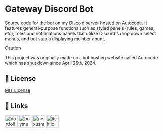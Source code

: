 # Gateway Discord Bot

Source code for the bot on my Discord server hosted on Autocode. It features general-purpose functions such as styled panels (rules, games, etc), roles and notifications panels that utilize Discord's drop down select menus, and bot status displaying member count.

> [!CAUTION]
> This project was originally made on a bot hosting website called Autocode which has shut down since April 26th, 2024.

## 📄 License

[MIT License](https://choosealicense.com/licenses/mit/)

## 🔗 Links

<a href="https://noxtgm.me" target="_blank" rel="noreferrer"><img src="https://i.imgur.com/lWqe0Ci.png" alt="portfolio" width="40" height="40"/></a> <a href="https://buymeacoffee.com/noxtgm" target="_blank" rel="noreferrer"><img src="https://i.imgur.com/XMrXLUD.png" alt="buymeacoffee page" width="40" height="40"/></a> <a href="https://next.nexusmods.com/profile/noxtgm" target="_blank" rel="noreferrer"><img src="https://i.imgur.com/la4rbPq.png" alt="nexusmods page" width="40" height="40"/></a> <a href="https://noxtgm.itch.io" target="_blank" rel="noreferrer"><img src="https://i.imgur.com/d9pIWxO.png" alt="itch.io page" width="40" height="40"/></a>
